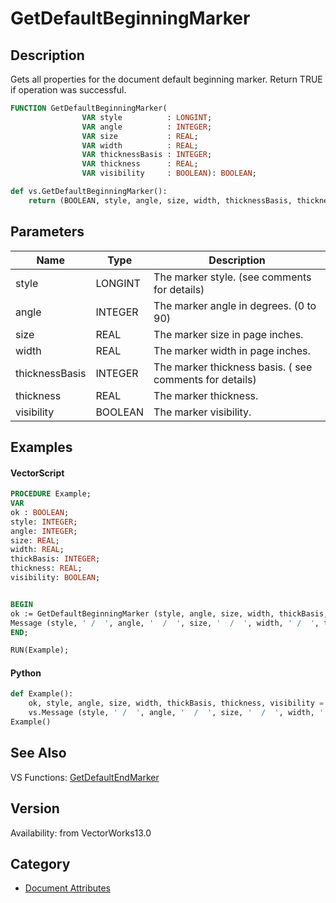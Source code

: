 # GetDefaultBeginningMarker

## Description
Gets all properties for the document default beginning marker. Return TRUE if operation was successful.

```pascal
FUNCTION GetDefaultBeginningMarker(
				VAR style          : LONGINT;
				VAR angle          : INTEGER;
				VAR size           : REAL;
				VAR width          : REAL;
				VAR thicknessBasis : INTEGER;
				VAR thickness      : REAL;
				VAR visibility     : BOOLEAN): BOOLEAN;
```

```python
def vs.GetDefaultBeginningMarker():
    return (BOOLEAN, style, angle, size, width, thicknessBasis, thickness, visibility)
```

## Parameters
|Name|Type|Description|
|---|---|---|
|style|LONGINT|The marker style. (see comments for details)|
|angle|INTEGER|The marker angle in degrees. (0 to 90)|
|size|REAL|The marker size in page inches.|
|width|REAL|The marker width in page inches.|
|thicknessBasis|INTEGER|The marker thickness basis. ( see comments for details)|
|thickness|REAL|The marker thickness.|
|visibility|BOOLEAN|The marker visibility.|

## Examples
#### VectorScript ####
```pascal
PROCEDURE Example;
VAR
ok : BOOLEAN;
style: INTEGER;
angle: INTEGER;
size: REAL;
width: REAL;
thickBasis: INTEGER;
thickness: REAL;
visibility: BOOLEAN;


BEGIN
ok := GetDefaultBeginningMarker (style, angle, size, width, thickBasis, thickness, visibility);
Message (style, ' /  ', angle, '  /  ', size, '  /  ', width, ' /  ', thickBasis, ' /  ', thickness, ' /  ', visibility);	
END;

RUN(Example);
```
#### Python ####
```python
def Example():
	ok, style, angle, size, width, thickBasis, thickness, visibility = vs.GetDefaultBeginningMarker ()
	vs.Message (style, ' /  ', angle, '  /  ', size, '  /  ', width, ' /  ', thickBasis, ' /  ', thickness, ' /  ', visibility)
Example()
```

## See Also
VS Functions:
[GetDefaultEndMarker](GetDefaultEndMarker.md)

## Version
Availability: from VectorWorks13.0

## Category
* [Document Attributes](../Categories/Document%20Attributes.md)
